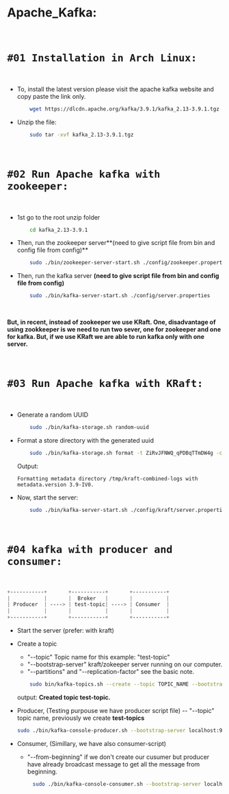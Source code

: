 # Apache_Kafka:

<br>

# `#01 Installation in Arch Linux:`

<br>

- To, install the latest version please visit the apache kafka website and copy paste the link only.

    ```bash
        wget https://dlcdn.apache.org/kafka/3.9.1/kafka_2.13-3.9.1.tgz
    ```

- Unzip the file:
    ```bash
        sudo tar -xvf kafka_2.13-3.9.1.tgz
    ```
<br>

# `#02 Run Apache kafka with zookeeper:`

<br>

- 1st go to the root unzip folder
    ```bash
        cd kafka_2.13-3.9.1
    ```

- Then, run the zookeeper server**(need to give script file from bin and config file from config)**
    ```bash
        sudo ./bin/zookeeper-server-start.sh ./config/zookeeper.properties
    ```

- Then, run the kafka server **(need to give script file from bin and config file from config)**
    ```bash
        sudo ./bin/kafka-server-start.sh ./config/server.properties
    ```
<br>

**But, in recent, instead of zookeeper we use KRaft. One, disadvantage of using zookkeeper is we need to run two sever, one for zookeeper and one for kafka. But, if we use KRaft we are able to run kafka only with one server.**

<br>

# `#03 Run Apache kafka with KRaft:`

<br>

- Generate a random UUID
    ```bash
        sudo ./bin/kafka-storage.sh random-uuid
    ```

- Format a store directory with the generated uuid
    ```bash
        sudo ./bin/kafka-storage.sh format -t ZiRvJFNWQ_qPDBqTTmDW4g -c ./config/kraft/server.properties
    ```
    Output:
    ```text
    Formatting metadata directory /tmp/kraft-combined-logs with metadata.version 3.9-IV0.
    ```

- Now, start the server:
    ```bash
        sudo ./bin/kafka-server-start.sh ./config/kraft/server.properties
    ```

<br>

# `#04 kafka with producer and consumer:`
<br>

```css
+-----------+       +-----------+       +-----------+
|           |       |  Broker   |       |           |
| Producer  | ----> | test-topic| ----> | Consumer  |
|           |       |           |       |           |
+-----------+       +-----------+       +-----------+
```              

- Start the server (prefer: with kraft)

- Create a topic
    - "--topic" Topic name for this example: "test-topic"
    - "--bootstrap-server" kraft/zokeeper server running on our computer.
    - "--partitions" and "--replication-factor" see the basic note.
    ```bash
        sudo bin/kafka-topics.sh --create --topic TOPIC_NAME --bootstrap-server localhost:9092 --partitions 1 --replication-factor 1
    ```
    output: **Created topic test-topic.**

- Producer, (Testing purpouse we have producer script file)
    -- "--topic" topic name, previously we create **test-topics**
    ```bash
    sudo ./bin/kafka-console-producer.sh --bootstrap-server localhost:9092 --topic test-topic
    ```
- Consumer, (Simillary, we have also consumer-script)
    - "--from-beginning" if we don't create our cusumer but producer have already broadcast message to get all the message from beginning.
    ```bash
         sudo ./bin/kafka-console-consumer.sh --bootstrap-server localhost:9092 --topic test-topic --from-beginning
    ```

